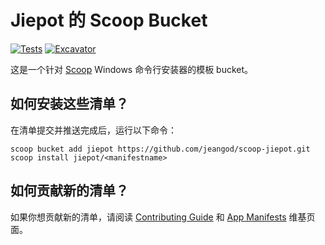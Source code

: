 # Jiepot 的 Scoop Bucket

<!-- Uncomment the following line after replacing placeholders -->
[![Tests](https://github.com/jeangod/scoop-jiepot/actions/workflows/ci.yml/badge.svg)](https://github.com/jeangod/scoop-jiepot/actions/workflows/ci.yml) [![Excavator](https://github.com/jeangod/scoop-jiepot/actions/workflows/excavator.yml/badge.svg)](https://github.com/jeangod/scoop-jiepot/actions/workflows/excavator.yml)

这是一个针对 [Scoop](https://scoop.sh) Windows 命令行安装器的模板 bucket。

## 如何安装这些清单？

在清单提交并推送完成后，运行以下命令：

```pwsh
scoop bucket add jiepot https://github.com/jeangod/scoop-jiepot.git
scoop install jiepot/<manifestname>
```

## 如何贡献新的清单？

如果你想贡献新的清单，请阅读 [Contributing
Guide](https://github.com/ScoopInstaller/.github/blob/main/.github/CONTRIBUTING.md)
和 [App Manifests](https://github.com/ScoopInstaller/Scoop/wiki/App-Manifests)
维基页面。
